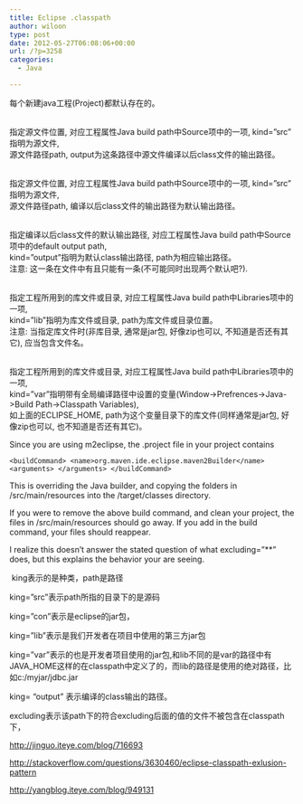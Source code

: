 ```yaml
---
title: Eclipse .classpath
author: wiloon
type: post
date: 2012-05-27T06:08:06+00:00
url: /?p=3258
categories:
  - Java

---
```

<div>
  <classpathentry exported=&#8221;true&#8221; kind=&#8221;con&#8221; path=&#8221;org.eclipse.jdt.launching.JRE_CONTAINER&#8221;/>
</div>

<div id="blog_content">
  <p>
    每个新建java工程(Project)都默认存在的。
  </p>
  
  <p>
    <classpathentry kind=&#8221;src&#8221; ōutput=&#8221;km230/apitest/classes&#8221; path=&#8221;km230/apitest/src&#8221;/><br /> 指定源文件位置, 对应工程属性Java build path中Source项中的一项, kind=&#8221;src&#8221; 指明为源文件,<br /> 源文件路径path, output为这条路径中源文件编译以后class文件的输出路径。
  </p>
  
  <p>
    <classpathentry kind=&#8221;src&#8221; path=&#8221;km230batch/src&#8221;/><br /> 指定源文件位置, 对应工程属性Java build path中Source项中的一项, kind=&#8221;src&#8221; 指明为源文件,<br /> 源文件路径path, 编译以后class文件的输出路径为默认输出路径。
  </p>
  
  <p>
    <classpathentry kind=&#8221;output&#8221; path=&#8221;km230server/approot/WEB-INF/classes&#8221;/><br /> 指定编译以后class文件的默认输出路径, 对应工程属性Java build path中Source项中的default output path,<br /> kind=&#8221;output&#8221;指明为默认class输出路径, path为相应输出路径。<br /> 注意: 这一条在文件中有且只能有一条(不可能同时出现两个默认吧?).
  </p>
  
  <p>
    <classpathentry kind=&#8221;lib&#8221; path=&#8221;km230/lib/Notes.jar&#8221;/><br /> 指定工程所用到的库文件或目录, 对应工程属性Java build path中Libraries项中的一项,<br /> kind=&#8221;lib&#8221;指明为库文件或目录, path为库文件或目录位置。<br /> 注意: 当指定库文件时(非库目录, 通常是jar包, 好像zip也可以, 不知道是否还有其它), 应当包含文件名。
  </p>
  
  <p>
    <classpathentry kind=&#8221;var&#8221; path=&#8221;JUNIT_HOME/junit.jar&#8221; sourcepath=&#8221;ECLIPSE_HOME/plugins/org.eclipse.jdt.source_3.0.0/src/org.junit_3.8.1/junitsrc.zip&#8221;/><br /> 指定工程所用到的库文件或目录, 对应工程属性Java build path中Libraries项中的一项,<br /> kind=&#8221;var&#8221;指明带有全局编译路径中设置的变量(Window->Prefrences->Java->Build Path->Classpath Variables),<br /> 如上面的ECLIPSE_HOME, path为这个变量目录下的库文件(同样通常是jar包, 好像zip也可以, 也不知道是否还有其它)。
  </p>
  
  <p>
    <classpathentry excluding=&#8221;**&#8221; kind=&#8221;src&#8221; output=&#8221;target/classes&#8221; path=&#8221;src/main/resources&#8221;/>
  </p>
  
  <p>
    Since you are using m2eclipse, the .project file in your project contains
  </p>
  
  <pre><code>&lt;buildCommand&gt; &lt;name&gt;org.maven.ide.eclipse.maven2Builder&lt;/name&gt; &lt;arguments&gt; &lt;/arguments&gt; &lt;/buildCommand&gt; </code></pre>
  
  <p>
    This is overriding the Java builder, and copying the folders in /src/main/resources into the /target/classes directory.
  </p>
  
  <p>
    If you were to remove the above build command, and clean your project, the files in /src/main/resources should go away. If you add in the build command, your files should reappear.
  </p>
  
  <p>
    I realize this doesn&#8217;t answer the stated question of what excluding=&#8221;**&#8221; does, but this explains the behavior your are seeing.
  </p>
  
  <p>
    <classpathentry excluding=&#8221;*.txt&#8221; kind=&#8221;src&#8221; path=&#8221;src&#8221;/> king表示的是种类，path是路径
  </p>
  
  <p>
    king=&#8221;src&#8221;表示path所指的目录下的是源码
  </p>
  
  <p>
    king=&#8221;con&#8221;表示是eclipse的jar包，
  </p>
  
  <p>
    king=&#8221;lib&#8221;表示是我们开发者在项目中使用的第三方jar包
  </p>
  
  <p>
    king=&#8221;var&#8221;表示的也是开发者项目使用的jar包,和lib不同的是var的路径中有JAVA_HOME这样的在classpath中定义了的，而lib的路径是使用的绝对路径，比如c:/myjar/jdbc.jar
  </p>
  
  <p>
    king= &#8220;output&#8221; 表示编译的class输出的路径。
  </p>
  
  <p>
    excluding表示该path下的符合excluding后面的值的文件不被包含在classpath下，
  </p>
  
  <p>
    <a href="http://jinguo.iteye.com/blog/716693">http://jinguo.iteye.com/blog/716693</a>
  </p>
  
  <p>
    <a href="http://stackoverflow.com/questions/3630460/eclipse-classpath-exlusion-pattern">http://stackoverflow.com/questions/3630460/eclipse-classpath-exlusion-pattern</a>
  </p>
  
  <p>
    <a href="http://yangblog.iteye.com/blog/949131">http://yangblog.iteye.com/blog/949131</a>
  </p>
</div>